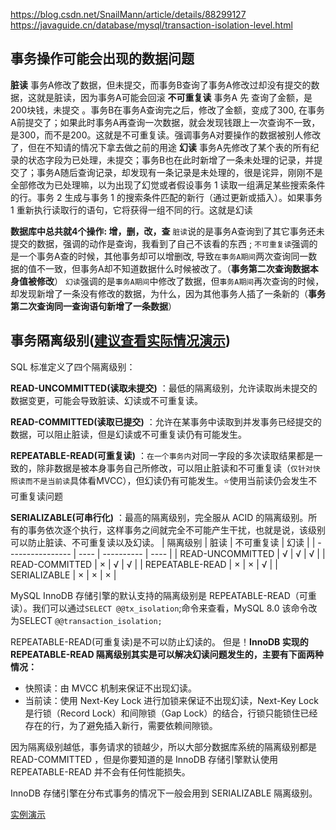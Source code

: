 https://blog.csdn.net/SnailMann/article/details/88299127
https://javaguide.cn/database/mysql/transaction-isolation-level.html

## 事务操作可能会出现的数据问题
**脏读**
事务A修改了数据，但未提交，而事务B查询了事务A修改过却没有提交的数据，这就是脏读，因为事务A可能会回滚
**不可重复读**
事务A 先 查询了金额，是200块钱，未提交 。事务B在事务A查询完之后，修改了金额，变成了300, 在事务A前提交了；如果此时事务A再查询一次数据，就会发现钱跟上一次查询不一致，是300，而不是200。这就是不可重复读。强调事务A对要操作的数据被别人修改了，但在不知请的情况下拿去做之前的用途
**幻读**
事务A先修改了某个表的所有纪录的状态字段为已处理，未提交；事务B也在此时新增了一条未处理的记录，并提交了；事务A随后查询记录，却发现有一条记录是未处理的，很是诧异，刚刚不是全部修改为已处理嘛，以为出现了幻觉或者假设事务 1 读取一组满足某些搜索条件的行。事务 2 生成与事务 1 的搜索条件匹配的新行（通过更新或插入）。如果事务 1 重新执行读取行的语句，它将获得一组不同的行。这就是幻读

**数据库中总共就4个操作: 增，删，改，查**
`脏读`说的是事务A查询到了其它事务还未提交的数据，强调的动作是查询，我看到了自己不该看的东西 ; 
`不可重复读`强调的是一个事务A查的时候，其他事务却可以增删改, 导致`在事务A期间`两次查询同一数据的值不一致，但事务A却不知道数据什么时候被改了。（**事务第二次查询数据本身值被修改**）
`幻读`强调的是`事务A期间`中修改了数据，但`事务A期间`再次查询的时候，却发现新增了一条没有修改的数据，为什么，因为其他事务人插了一条新的（**事务第二次查询同一查询语句新增了一条数据**）


## 事务隔离级别([建议查看实际情况演示](https://javaguide.cn/database/mysql/transaction-isolation-level.html))
SQL 标准定义了四个隔离级别：

**READ-UNCOMMITTED(读取未提交)** ：最低的隔离级别，允许读取尚未提交的数据变更，可能会导致脏读、幻读或不可重复读。

**READ-COMMITTED(读取已提交)** ：允许在某事务中读取到并发事务已经提交的数据，可以阻止脏读，但是幻读或不可重复读仍有可能发生。

**REPEATABLE-READ(可重复读)** ：`在一个事务内`对同一字段的多次读取结果都是一致的，除非数据是被本身事务自己所修改，可以阻止脏读和不可重复读（`仅针对快照读而不是当前读`具体看MVCC），但幻读仍有可能发生。⭐使用当前读仍会发生不可重复读问题

**SERIALIZABLE(可串行化)** ：最高的隔离级别，完全服从 ACID 的隔离级别。所有的事务依次逐个执行，这样事务之间就完全不可能产生干扰，也就是说，该级别可以防止脏读、不可重复读以及幻读。
| 隔离级别         | 脏读 | 不可重复读 | 幻读 |
| ---------------- | ---- | ---------- | ---- |
| READ-UNCOMMITTED | √    | √          | √    |
| READ-COMMITTED   | ×    | √          | √    |
| REPEATABLE-READ  | ×    | ×          | √    |
| SERIALIZABLE     | ×    | ×          | ×    |

MySQL InnoDB 存储引擎的默认支持的隔离级别是 REPEATABLE-READ（可重读）。我们可以通过`SELECT @@tx_isolation`;命令来查看，MySQL 8.0 该命令改为SELECT `@@transaction_isolation;`

REPEATABLE-READ(可重复读)是不可以防止幻读的。
但是！**InnoDB 实现的 REPEATABLE-READ 隔离级别其实是可以解决幻读问题发生的，主要有下面两种情况：**
- 快照读：由 MVCC 机制来保证不出现幻读。
- 当前读：使用 Next-Key Lock 进行加锁来保证不出现幻读，Next-Key Lock 是行锁（Record Lock）和间隙锁（Gap Lock）的结合，行锁只能锁住已经存在的行，为了避免插入新行，需要依赖间隙锁。
 
因为隔离级别越低，事务请求的锁越少，所以大部分数据库系统的隔离级别都是 READ-COMMITTED ，但是你要知道的是 InnoDB 存储引擎默认使用 REPEATABLE-READ 并不会有任何性能损失。

InnoDB 存储引擎在分布式事务的情况下一般会用到 SERIALIZABLE 隔离级别。


[实例演示](https://javaguide.cn/database/mysql/transaction-isolation-level.html#%E4%BA%8B%E5%8A%A1%E9%9A%94%E7%A6%BB%E7%BA%A7%E5%88%AB%E6%80%BB%E7%BB%93)

